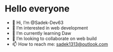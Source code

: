 # Hello everyone

- 👋 Hi, I’m @Sadek-Dev63
- 👀 I’m interested in web development
- 🌱 I’m currently learning Daw
- 💞️ I’m looking to collaborate on web build
- 📫 How to reach me: sadek1313@outlook.com


<!---
Sadek-Dev63/Sadek-Dev63 is a ✨ special ✨ repository because its `README.md` (this file) appears on your GitHub profile.
You can click the Preview link to take a look at your changes.
--->
